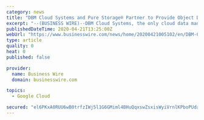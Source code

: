 ```yaml
---
category: news
title: "DBM Cloud Systems and Pure Storage® Partner to Provide Object Data Replication Solutions"
excerpt: "--(BUSINESS WIRE)--DBM Cloud Systems, the only cloud data management platform to automate ... petabyte-scale data directly to Pure Storage FlashBlade™, from virtually any object storage platform including AWS, Oracle, Microsoft and Google. “The TAP Program allowed us to test out our capabilities to be Partner Ready with Pure Storage ..."
publishedDateTime: 2020-04-21T13:25:00Z
webUrl: "https://www.businesswire.com/news/home/20200421005102/en/DBM-Cloud-Systems-Pure-Storage®-Partner-Provide"
type: article
quality: 0
heat: 0
published: false

provider:
  name: Business Wire
  domain: businesswire.com

topics:
  - Google Cloud

secured: "el6PKxA0RUU6wB0trfzIWj5l1G6GMiml4BHuQqxswZsxisWyiVrnlKPboPUdaR4/kbupSqo2Uo08pfHbXk0S1cLz5sO/N6mEkQBTbldJvC5YaLKSb+aDFSXn9qK+icaAZdYKGIzYdWmy76la3gKljzDsD63THEZiwhBvM8J60yMz/Ifb/uILoPetM7yTFT3Gr8g8z67JKNUM/lFUqRW1hZoMuXgxu6nxYtAZaIPhrbFtRo4lqcEtanIOBLTsRdd9RENtyatN7w0lsuiT25zlRYZCVkUNXHdqaLccNQ3lfoBjD/9ye9NFRhdFHbj6EnLxJ0js72U9UWXqq+guKva0vVqbK5P6nVqx/cUpsiGSwZN2KOzEZ/CTrcxlmJvPlxIGMM6XPsMGcIrIdEvxeMqQfLDYZyj8etkku4xeFVmlDfR2407mXWR/YSJ79nbzhKFSBTroQLR0drpYEIhdYXp9Qe8gnJF/hd/3B4cw3H2/2ok=;hsdWv77E1o7+eVtO+3TmHw=="
---
```


